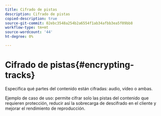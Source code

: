 ```yaml
---
title: Cifrado de pistas
description: Cifrado de pistas
copied-description: true
source-git-commit: 02ebc3548a254b2a6554f1ab34afbb3ea5f09bb8
workflow-type: tm+mt
source-wordcount: '44'
ht-degree: 0%

---
```


# Cifrado de pistas{#encrypting-tracks}

Especifica qué partes del contenido están cifradas: audio, vídeo o ambas.

Ejemplo de caso de uso: permite cifrar solo las pistas del contenido que requieren protección, reducir así la sobrecarga de descifrado en el cliente y mejorar el rendimiento de reproducción.
